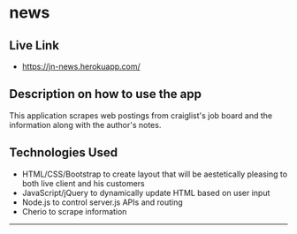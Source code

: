 # news


## Live Link 
 - https://jn-news.herokuapp.com/

## Description on how to use the app
This application scrapes web postings from craiglist's job board and the information along with the author's notes. 



## Technologies Used

- HTML/CSS/Bootstrap to create layout that will be aestetically pleasing to both live client and his customers
- JavaScript/jQuery to dynamically update HTML based on user input
- Node.js to control server.js APIs and routing
- Cherio to scrape information



-------------
